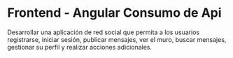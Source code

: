 # Frontend - Angular Consumo de Api

Desarrollar una aplicación de red social que permita a los usuarios registrarse, iniciar sesión, publicar
mensajes, ver el muro, buscar mensajes, gestionar su perfil y realizar acciones adicionales.

